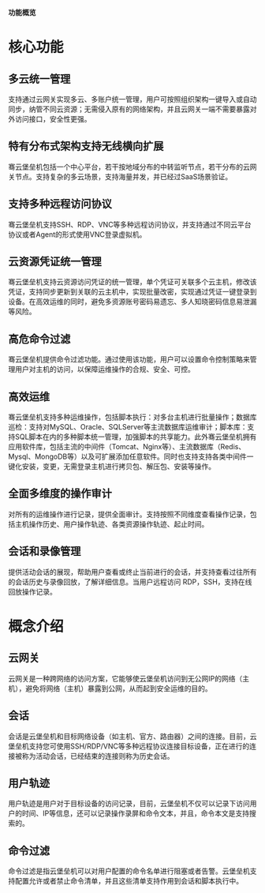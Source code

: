 


**功能概览**

# 核心功能
## 多云统一管理
支持通过云网关实现多云、多账户统一管理，用户可按照组织架构一键导入或自动同步，纳管不同云资源；无需侵入原有的网络架构，并且云网关一端不需要暴露对外访问接口，安全性更强。

## 特有分布式架构支持无线横向扩展
骞云堡垒机包括一个中心平台，若干按地域分布的中转监听节点，若干分布的云网关节点。支持复杂的多云场景，支持海量并发，并已经过SaaS场景验证。

## 支持多种远程访问协议
骞云堡垒机支持SSH、RDP、VNC等多种远程访问协议，并支持通过不同云平台协议或者Agent的形式使用VNC登录虚拟机。

## 云资源凭证统一管理
骞云堡垒机支持云资源访问凭证的统一管理，单个凭证可关联多个云主机，修改该凭证，支持同步更新到关联的云主机中，实现批量改密，实现通过凭证一键登录到设备。在高效运维的同时，避免多资源账号密码易遗忘、多人知晓密码信息易泄漏等风险。

## 高危命令过滤
骞云堡垒机提供命令过滤功能。通过使用该功能，用户可以设置命令控制策略来管理用户对主机的访问，以保障运维操作的合规、安全、可控。

## 高效运维
骞云堡垒机支持多种运维操作，包括脚本执行：对多台主机进行批量操作；数据库巡检：支持对MySQL、Oracle、SQLServer等主流数据库运维审计；脚本库：支持SQL脚本在内的多种脚本统一管理，加强脚本的共享能力。此外骞云堡垒机拥有应用软件库，包括主流的中间件（Tomcat、Nginx等）、主流数据库（Redis、Mysql、MongoDB等）以及可扩展添加任意软件。同时也支持支持各类中间件一键化安装，变更，无需登录主机进行拷贝包、解压包、安装等操作。

## 全面多维度的操作审计
对所有的运维操作进行记录，提供全面审计。支持按照不同维度查看操作记录，包括主机操作历史、用户操作轨迹、各类资源操作轨迹、起止时间。

## 会话和录像管理
提供活动会话的展现，帮助用户查看或终止当前进行的会话，并支持查看过往所有的会话历史与录像回放，了解详细信息。当用户远程访问 RDP，SSH，支持在线回放操作记录。

# 概念介绍
## 云网关
云网关是一种跨网络的访问方案，它能够使云堡垒机访问到无公网IP的网络（主机），避免将网络（主机）暴露到公网，从而起到安全运维的目的。

## 会话
会话是云堡垒机和目标网络设备（如主机、官方、路由器）之间的连接。目前，云堡垒机支持您可使用SSH/RDP/VNC等多种远程协议连接目标设备，正在进行的连接被称为活动会话，已经结束的连接则称为历史会话。

## 用户轨迹
用户轨迹是用户对于目标设备的访问记录，目前，云堡垒机不仅可以记录下访问用户的时间、IP等信息，还可以记录操作录屏和命令文本，并且，命令本文是支持搜索的。

## 命令过滤
命令过滤是指云堡垒机可以对用户配置的命令名单进行阻塞或者告警。云堡垒机支持配置允许或者禁止命令清单，并且这些清单支持作用到会话和脚本执行中。

